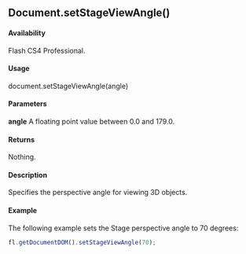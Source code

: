 ## Document.setStageViewAngle()

#### Availability

Flash CS4 Professional.

#### Usage

document.setStageViewAngle(angle)

#### Parameters

**angle** A floating point value between 0.0 and 179.0.

#### Returns

Nothing.

#### Description

Specifies the perspective angle for viewing 3D objects.

#### Example

The following example sets the Stage perspective angle to 70 degrees:

```javascript
fl.getDocumentDOM().setStageViewAngle(70);

```
